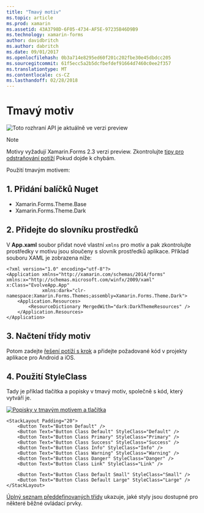 ```yaml
---
title: "Tmavý motiv"
ms.topic: article
ms.prod: xamarin
ms.assetid: 43A3798D-6F05-4734-AF5E-97235B46D9B9
ms.technology: xamarin-forms
author: davidbritch
ms.author: dabritch
ms.date: 09/01/2017
ms.openlocfilehash: 0b3a714e8295ed60f201c202fbe30e45dbdcc205
ms.sourcegitcommit: 61f5ecc5a2b5dcfbefdef91664d7460c0ee2f357
ms.translationtype: MT
ms.contentlocale: cs-CZ
ms.lasthandoff: 02/28/2018
---
```

# <a name="dark-theme"></a>Tmavý motiv

![](~/media/shared/preview.png "Toto rozhraní API je aktuálně ve verzi preview")

> [!NOTE]
> Motivy vyžadují Xamarin.Forms 2.3 verzi preview. Zkontrolujte [tipy pro odstraňování potíží](~/xamarin-forms/user-interface/themes/index.md) Pokud dojde k chybám.

Použití tmavým motivem:

## <a name="1-add-nuget-packages"></a>1. Přidání balíčků Nuget

* Xamarin.Forms.Theme.Base
* Xamarin.Forms.Theme.Dark

## <a name="2-add-to-the-resource-dictionary"></a>2. Přidejte do slovníku prostředků

V **App.xaml** soubor přidat nové vlastní `xmlns` pro motiv a pak zkontrolujte prostředky v motivu jsou sloučeny s slovník prostředků aplikace.
Příklad souboru XAML je zobrazena níže:

```xaml
<?xml version="1.0" encoding="utf-8"?>
<Application xmlns="http://xamarin.com/schemas/2014/forms" xmlns:x="http://schemas.microsoft.com/winfx/2009/xaml" x:Class="EvolveApp.App"
             xmlns:dark="clr-namespace:Xamarin.Forms.Themes;assembly=Xamarin.Forms.Theme.Dark">
    <Application.Resources>
        <ResourceDictionary MergedWith="dark:DarkThemeResources" />
    </Application.Resources>
</Application>
```

## <a name="3-load-theme-classes"></a>3. Načtení třídy motiv

Potom zadejte [řešení potíží s krok](~/xamarin-forms/user-interface/themes/index.md) a přidejte požadované kód v projekty aplikace pro Android a iOS.

## <a name="4-use-styleclass"></a>4. Použití StyleClass

Tady je příklad tlačítka a popisky v tmavý motiv, společně s kód, který vytváří je.

[ ![](dark-images/dark-theme-sml.png "Popisky v tmavým motivem a tlačítka")](dark-images/dark-theme.png "popisky v tmavým motivem a tlačítka")

```xaml
<StackLayout Padding="20">
    <Button Text="Button Default" />
    <Button Text="Button Class Default" StyleClass="Default" />
    <Button Text="Button Class Primary" StyleClass="Primary" />
    <Button Text="Button Class Success" StyleClass="Success" />
    <Button Text="Button Class Info" StyleClass="Info" />
    <Button Text="Button Class Warning" StyleClass="Warning" />
    <Button Text="Button Class Danger" StyleClass="Danger" />
    <Button Text="Button Class Link" StyleClass="Link" />

    <Button Text="Button Class Default Small" StyleClass="Small" />
    <Button Text="Button Class Default Large" StyleClass="Large" />
</StackLayout>
```

[Úplný seznam předdefinovaných třídy](~/xamarin-forms/user-interface/themes/index.md) ukazuje, jaké styly jsou dostupné pro některé běžné ovládací prvky.


